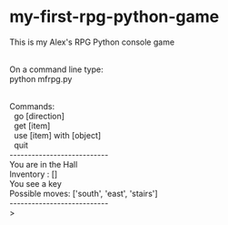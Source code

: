 # my-first-rpg-python-game
This is my Alex's RPG Python console game

<br/>
On a command line type:<br/>
python mfrpg.py<br/>
<br/>

Commands:<br/>
  &nbsp; go [direction]<br/>
  &nbsp; get [item]<br/>
  &nbsp; use [item] with [object]<br/>
  &nbsp; quit<br/>
---------------------------<br/>
You are in the Hall<br/>
Inventory : []<br/>
You see a key<br/>
Possible moves: ['south', 'east', 'stairs']<br/>
---------------------------<br/>
&gt;  <br/>
  
